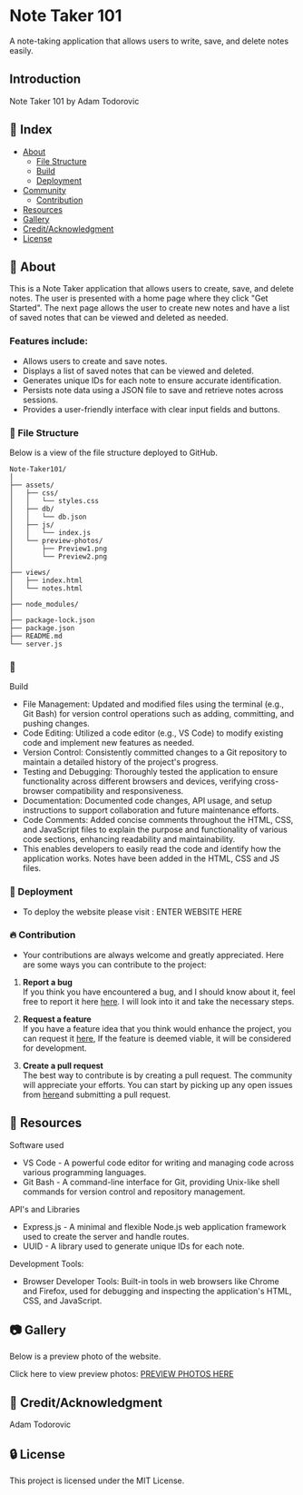 # Note Taker 101

A note-taking application that allows users to write, save, and delete notes easily.

## Introduction

Note Taker 101 by Adam Todorovic

## :ledger: Index

- [About](#beginner-about)
  - [File Structure](#file_folder-file-structure)
  - [Build](#hammer-build)
  - [Deployment](#rocket-deployment)
- [Community](#cherry_blossom-community)
  - [Contribution](#fire-contribution)
- [Resources](#page_facing_up-resources)
- [Gallery](#camera-gallery)
- [Credit/Acknowledgment](#star2-creditacknowledgment)
- [License](#lock-license)

## :beginner: About

This is a Note Taker application that allows users to create, save, and delete notes. The user is presented with a home page where they click "Get Started".
The next page allows the user to create new notes and have a list of saved notes that can be viewed and deleted as needed.

### Features include:
- Allows users to create and save notes.
- Displays a list of saved notes that can be viewed and deleted.
- Generates unique IDs for each note to ensure accurate identification.
- Persists note data using a JSON file to save and retrieve notes across sessions.
- Provides a user-friendly interface with clear input fields and buttons.

### :file_folder: File Structure

Below is a view of the file structure deployed to GitHub.

```plaintext
Note-Taker101/
│
├── assets/
│   ├── css/
│   │   └── styles.css
│   ├── db/
│   │   └── db.json
│   ├── js/
│   │   └── index.js
│   └── preview-photos/
│       ├── Preview1.png
│       └── Preview2.png
│
├── views/
│   ├── index.html
│   └── notes.html
│
├── node_modules/
│
├── package-lock.json
├── package.json
├── README.md
└── server.js

```
###  :hammer: 

Build
- File Management: Updated and modified files using the terminal (e.g., Git Bash) for version control operations such as adding, committing, and pushing changes.
- Code Editing: Utilized a code editor (e.g., VS Code) to modify existing code and implement new features as needed.
- Version Control: Consistently committed changes to a Git repository to maintain a detailed history of the project's progress.
- Testing and Debugging: Thoroughly tested the application to ensure functionality across different browsers and devices, verifying cross-browser compatibility and responsiveness.
- Documentation: Documented code changes, API usage, and setup instructions to support collaboration and future maintenance efforts.
- Code Comments: Added concise comments throughout the HTML, CSS, and JavaScript files to explain the purpose and functionality of various code sections, enhancing readability and maintainability.
- This enables developers to easily read the code and identify how the application works. Notes have been added in the HTML, CSS and JS files.

### :rocket: Deployment

- To deploy the website please visit : ENTER WEBSITE HERE

 ###  :fire: Contribution

 - Your contributions are always welcome and greatly appreciated. Here are some ways you can contribute to the project:

 1. **Report a bug** <br>
 If you think you have encountered a bug, and I should know about it, feel free to report it here [here](https://github.com/ProjectAdam95/Note-Taker101/issues). I will look into it and take the necessary steps.
 
 2. **Request a feature** <br>
 If you have a feature idea that you think would enhance the project, you can request it [here](https://github.com/ProjectAdam95/Note-Taker101/issues), If the feature is deemed viable, it will be considered for development. 

 3. **Create a pull request** <br>
 The best way to contribute is by creating a pull request. The community will appreciate your efforts. You can start by picking up any open issues from [here](https://github.com/ProjectAdam95/Note-Taker101/issues)and submitting a pull request.

##  :page_facing_up: Resources

Software used
- VS Code -  A powerful code editor for writing and managing code across various programming languages.
- Git Bash - A command-line interface for Git, providing Unix-like shell commands for version control and repository management.

API's and Libraries
- Express.js - A minimal and flexible Node.js web application framework used to create the server and handle routes.
- UUID - A library used to generate unique IDs for each note.

Development Tools:
- Browser Developer Tools: Built-in tools in web browsers like Chrome and Firefox, used for debugging and inspecting the application's HTML, CSS, and JavaScript.

##  :camera: Gallery
Below is a preview photo of the website.

Click here to view preview photos: [PREVIEW PHOTOS HERE](https://imgur.com/a/m2HzQ3d)


## :star2: Credit/Acknowledgment
Adam Todorovic

##  :lock: License
This project is licensed under the MIT License.